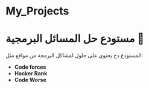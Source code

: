 # My_Projects
# مستودع حل المسائل البرمجية 🚀

 المستودع دخ يحتوي على حلول لمشاكل البرمجة من مواقع مثل:
- **Code forces**
- **Hacker Rank**
- **Code Worse**


